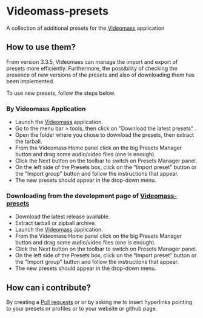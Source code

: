 # Videomass-presets
A collection of additional presets for the [Videomass](https://jeanslack.github.io/Videomass/) application

## How to use them?
From version 3.3.5, Videomass can manage the import and export of presets more 
efficiently. Furthermore, the possibility of checking the presence of new 
versions of the presets and also of downloading them has been implemented.

To use new presets, follow the steps below.

### By Videomass Application

* Launch the [Videomass](https://jeanslack.github.io/Videomass/) application.
* Go to the menu bar > tools, then click on "Download the latest presets" .
* Open the folder where you chose to download the presets, then extract the tarball.
* From the Videomass Home panel click on the big Presets Manager button and 
drag some audio/video files (one is enough).
* Click the Next button on the toolbar to switch on Presets Manager panel.
* On the left side of the Presets box, click on the "Import preset" button or 
the "Import group" button and follow the instructions that appear.
* The new presets should appear in the drop-down menu.

### Downloading from the development page of [Videomass-presets](https://github.com/jeanslack/Videomass-presets/releases)

* Download the latest release available.
* Extract tarball or zipball archive.
* Launch the [Videomass](https://jeanslack.github.io/Videomass/) application.
* From the Videomass Home panel click on the big Presets Manager button and 
drag some audio/video files (one is enough).
* Click the Next button on the toolbar to switch on Presets Manager panel.
* On the left side of the Presets box, click on the "Import preset" button or 
the "Import group" button and follow the instructions that appear.
* The new presets should appear in the drop-down menu.

## How can i contribute?
By creating a [Pull requests](https://github.com/jeanslack/Videomass-presets/pulls) or
or by asking me to insert hyperlinks pointing to your presets or profiles 
or to your website or github page.

